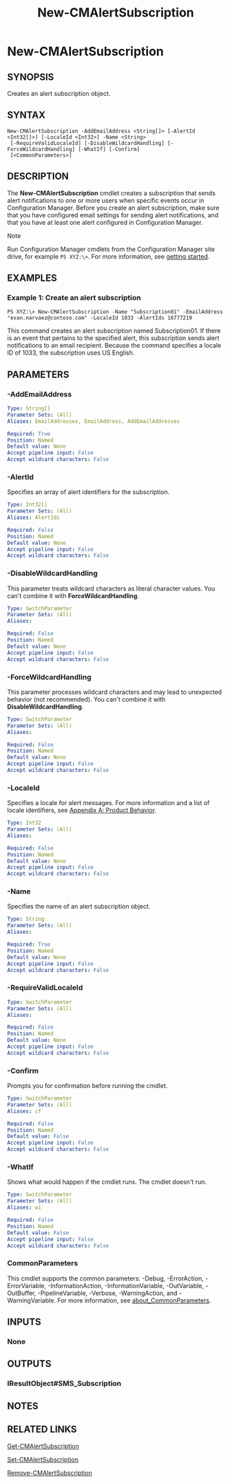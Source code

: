 ﻿---
description: Creates an alert subscription object.
external help file: AdminUI.PS.dll-Help.xml
Module Name: ConfigurationManager
ms.date: 05/05/2019
schema: 2.0.0
title: New-CMAlertSubscription
---

# New-CMAlertSubscription

## SYNOPSIS
Creates an alert subscription object.

## SYNTAX

```
New-CMAlertSubscription -AddEmailAddress <String[]> [-AlertId <Int32[]>] [-LocaleId <Int32>] -Name <String>
 [-RequireValidLocaleId] [-DisableWildcardHandling] [-ForceWildcardHandling] [-WhatIf] [-Confirm]
 [<CommonParameters>]
```

## DESCRIPTION
The **New-CMAlertSubscription** cmdlet creates a subscription that sends alert notifications to one or more users when specific events occur in Configuration Manager.
Before you create an alert subscription, make sure that you have configured email settings for sending alert notifications, and that you have at least one alert configured in Configuration Manager.

> [!NOTE]
> Run Configuration Manager cmdlets from the Configuration Manager site drive, for example `PS XYZ:\>`. For more information, see [getting started](/powershell/sccm/overview).

## EXAMPLES

### Example 1: Create an alert subscription
```
PS XYZ:\> New-CMAlertSubscription -Name "Subscription01" -EmailAddress "evan.narvaez@contoso.com" -LocaleId 1033 -AlertIds 16777219
```

This command creates an alert subscription named Subscription01.
If there is an event that pertains to the specified alert, this subscription sends alert notifications to an email recipient.
Because the command specifies a locale ID of 1033, the subscription uses US English.

## PARAMETERS

### -AddEmailAddress
```yaml
Type: String[]
Parameter Sets: (All)
Aliases: EmailAddresses, EmailAddress, AddEmailAddresses

Required: True
Position: Named
Default value: None
Accept pipeline input: False
Accept wildcard characters: False
```

### -AlertId
Specifies an array of alert identifiers for the subscription.

```yaml
Type: Int32[]
Parameter Sets: (All)
Aliases: AlertIds

Required: False
Position: Named
Default value: None
Accept pipeline input: False
Accept wildcard characters: False
```

### -DisableWildcardHandling

This parameter treats wildcard characters as literal character values. You can't combine it with **ForceWildcardHandling**.

```yaml
Type: SwitchParameter
Parameter Sets: (All)
Aliases:

Required: False
Position: Named
Default value: None
Accept pipeline input: False
Accept wildcard characters: False
```

### -ForceWildcardHandling

This parameter processes wildcard characters and may lead to unexpected behavior (not recommended). You can't combine it with **DisableWildcardHandling**.

```yaml
Type: SwitchParameter
Parameter Sets: (All)
Aliases:

Required: False
Position: Named
Default value: None
Accept pipeline input: False
Accept wildcard characters: False
```

### -LocaleId
Specifies a locale for alert messages.
For more information and a list of locale identifiers, see [Appendix A: Product Behavior](/openspecs/windows_protocols/ms-lcid/a9eac961-e77d-41a6-90a5-ce1a8b0cdb9c).

```yaml
Type: Int32
Parameter Sets: (All)
Aliases:

Required: False
Position: Named
Default value: None
Accept pipeline input: False
Accept wildcard characters: False
```

### -Name
Specifies the name of an alert subscription object.

```yaml
Type: String
Parameter Sets: (All)
Aliases:

Required: True
Position: Named
Default value: None
Accept pipeline input: False
Accept wildcard characters: False
```

### -RequireValidLocaleId
```yaml
Type: SwitchParameter
Parameter Sets: (All)
Aliases:

Required: False
Position: Named
Default value: None
Accept pipeline input: False
Accept wildcard characters: False
```

### -Confirm
Prompts you for confirmation before running the cmdlet.

```yaml
Type: SwitchParameter
Parameter Sets: (All)
Aliases: cf

Required: False
Position: Named
Default value: False
Accept pipeline input: False
Accept wildcard characters: False
```

### -WhatIf

Shows what would happen if the cmdlet runs. The cmdlet doesn't run.

```yaml
Type: SwitchParameter
Parameter Sets: (All)
Aliases: wi

Required: False
Position: Named
Default value: False
Accept pipeline input: False
Accept wildcard characters: False
```

### CommonParameters
This cmdlet supports the common parameters: -Debug, -ErrorAction, -ErrorVariable, -InformationAction, -InformationVariable, -OutVariable, -OutBuffer, -PipelineVariable, -Verbose, -WarningAction, and -WarningVariable. For more information, see [about_CommonParameters](http://go.microsoft.com/fwlink/?LinkID=113216).

## INPUTS

### None
## OUTPUTS

### IResultObject#SMS_Subscription
## NOTES

## RELATED LINKS

[Get-CMAlertSubscription](Get-CMAlertSubscription.md)

[Set-CMAlertSubscription](Set-CMAlertSubscription.md)

[Remove-CMAlertSubscription](Remove-CMAlertSubscription.md)


